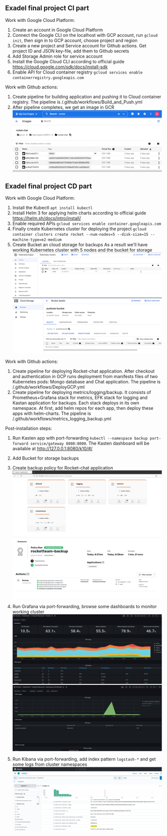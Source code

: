 ## Exadel final project CI part

Work with Google Cloud Platform:
1. Create an account in Google Cloud Platform
2. Connect the Google CLI on the localhost with GCP account, run `gcloud init`, then sign in to GCP account, choose project and region
3. Create a new project and Service account for Github actions. Get project ID and JSON key-file, add them to Github secrets
4. Add Storage Admin role for service account 
5. Install the Google Cloud CLI according to official guide https://cloud.google.com/sdk/docs/install-sdk
6. Enable API for Cloud container registry `gcloud services enable containerregistry.googleapis.com`

Work with Github actions:
1. Create pipeline for building application and pushing it to Cloud container registry. The pipeline is /.github/workflows/Build_and_Push.yml
2. After pipeline completes, we get an image in GCR
![Result](https://github.com/alex-punkster/Rocket.Chat/blob/master/Rocket-Team/img/container%20registry.png?raw=true)


## Exadel final project CD part

Work with Google Cloud Platform:
1. Install the Kubectl `apt install kubectl`
2. Install Helm 3 for applying helm charts according to official guide https://helm.sh/docs/intro/install/
3. Enable required APIs `gcloud services enable container.googleapis.com`
4. Finally create Kubernetes cluster for deploying the project
`gcloud container clusters create rocket --num-nodes=5 --disk-size=15 --machine-type=e2-medium`
5. Create Bucket an cloud storage for backups
As a result we'll have working Kubernetes cluster with 5 nodes and the bucket for storage
![Result](https://github.com/alex-punkster/Rocket.Chat/blob/master/Rocket-Team/img/cluster.png?raw=true)
![Result](https://github.com/alex-punkster/Rocket.Chat/blob/master/Rocket-Team/img/bucket.png?raw=true)

Work with Github actions:
1. Create pipeline for deploying Rocket-chat application. After checkout and authentication in GCP runs deployment from manifests files of two Kubernetes pods: Mongo database and Chat application. The pipeline is /.github/workflows/DeployGCP.yml
2. Create pipeline for deploying metrics/logging/backup. It consists of Prometheus+Grafana stack for metrics, EFK stack for logging and Kastan application for backups. Each stack deploys in its own namespace. At first, add helm repos for each app, then deploy these apps with helm-charts. The pipeline is /.github/workflows/metrics_logging_backup.yml

Post-installation steps:
1. Run Kasten app with port-forwarding `kubectl --namespace backup port-forward service/gateway 8080:8000`. The Kasten dashboard will be available at http://127.0.0.1:8080/k10/#/ 
2. Add Bucket for storage backups
3. Create backup policy for Rocket-chat application
![Result](https://github.com/alex-punkster/Rocket.Chat/blob/master/Rocket-Team/img/kasten.png?raw=true)
![Result](https://github.com/alex-punkster/Rocket.Chat/blob/master/Rocket-Team/img/run_policy.png?raw=true)

4. Run Grafana via port-forwarding, browse some dashboards to monitor working cluster
![Result](https://github.com/alex-punkster/Rocket.Chat/blob/master/Rocket-Team/img/grafana_cluster.png?raw=true)
![Result](https://github.com/alex-punkster/Rocket.Chat/blob/master/Rocket-Team/img/grafana_workloads.png?raw=true)

5. Run Kibana via port-forwarding, add index pattern `logstash-*` and get some logs from cluster namespaces
![Result](https://github.com/alex-punkster/Rocket.Chat/blob/master/Rocket-Team/img/elastic.png?raw=true)


